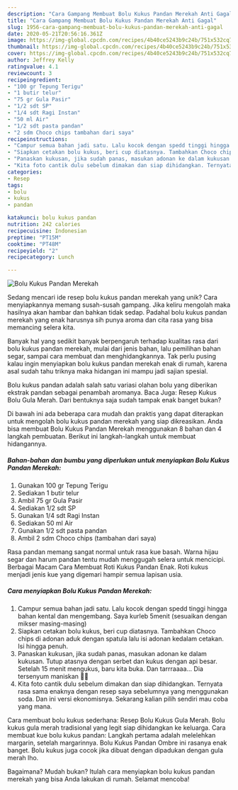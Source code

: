 ```yaml
---
description: "Cara Gampang Membuat Bolu Kukus Pandan Merekah Anti Gagal"
title: "Cara Gampang Membuat Bolu Kukus Pandan Merekah Anti Gagal"
slug: 1956-cara-gampang-membuat-bolu-kukus-pandan-merekah-anti-gagal
date: 2020-05-21T20:56:16.361Z
image: https://img-global.cpcdn.com/recipes/4b40ce5243b9c24b/751x532cq70/bolu-kukus-pandan-merekah-foto-resep-utama.jpg
thumbnail: https://img-global.cpcdn.com/recipes/4b40ce5243b9c24b/751x532cq70/bolu-kukus-pandan-merekah-foto-resep-utama.jpg
cover: https://img-global.cpcdn.com/recipes/4b40ce5243b9c24b/751x532cq70/bolu-kukus-pandan-merekah-foto-resep-utama.jpg
author: Jeffrey Kelly
ratingvalue: 4.1
reviewcount: 3
recipeingredient:
- "100 gr Tepung Terigu"
- "1 butir telur"
- "75 gr Gula Pasir"
- "1/2 sdt SP"
- "1/4 sdt Ragi Instan"
- "50 ml Air"
- "1/2 sdt pasta pandan"
- "2 sdm Choco chips tambahan dari saya"
recipeinstructions:
- "Campur semua bahan jadi satu. Lalu kocok dengan spedd tinggi hingga bahan kental dan mengembang. Saya kurleb 5menit (sesuaikan dengan mikser masing-masing)"
- "Siapkan cetakan bolu kukus, beri cup diatasnya. Tambahkan Choco chips di adonan aduk dengan spatula lalu isi adonan kedalam cetakan. Isi hingga penuh."
- "Panaskan kukusan, jika sudah panas, masukan adonan ke dalam kukusan. Tutup atasnya dengan serbet dan kukus dengan api besar. Setelah 15 menit mengukus, baru kita buka. Dan tarrraaaa... Dia tersenyum maniskan 🥰🥰"
- "Kita foto cantik dulu sebelum dimakan dan siap dihidangkan. Ternyata rasa sama enaknya dengan resep saya sebelumnya yang menggunakan soda. Dan ini versi ekonomisnya. Sekarang kalian pilih sendiri mau coba yang mana."
categories:
- Resep
tags:
- bolu
- kukus
- pandan

katakunci: bolu kukus pandan 
nutrition: 242 calories
recipecuisine: Indonesian
preptime: "PT15M"
cooktime: "PT48M"
recipeyield: "2"
recipecategory: Lunch

---
```



![Bolu Kukus Pandan Merekah](https://img-global.cpcdn.com/recipes/4b40ce5243b9c24b/751x532cq70/bolu-kukus-pandan-merekah-foto-resep-utama.jpg)

Sedang mencari ide resep bolu kukus pandan merekah yang unik? Cara menyiapkannya memang susah-susah gampang. Jika keliru mengolah maka hasilnya akan hambar dan bahkan tidak sedap. Padahal bolu kukus pandan merekah yang enak harusnya sih punya aroma dan cita rasa yang bisa memancing selera kita.

Banyak hal yang sedikit banyak berpengaruh terhadap kualitas rasa dari bolu kukus pandan merekah, mulai dari jenis bahan, lalu pemilihan bahan segar, sampai cara membuat dan menghidangkannya. Tak perlu pusing kalau ingin menyiapkan bolu kukus pandan merekah enak di rumah, karena asal sudah tahu triknya maka hidangan ini mampu jadi sajian spesial.

Bolu kukus pandan adalah salah satu variasi olahan bolu yang diberikan ekstrak pandan sebagai penambah aromanya. Baca Juga: Resep Kukus Bolu Gula Merah. Dari bentuknya saja sudah tampak enak banget bukan?


Di bawah ini ada beberapa cara mudah dan praktis yang dapat diterapkan untuk mengolah bolu kukus pandan merekah yang siap dikreasikan. Anda bisa membuat Bolu Kukus Pandan Merekah menggunakan 8 bahan dan 4 langkah pembuatan. Berikut ini langkah-langkah untuk membuat hidangannya.

<!--inarticleads1-->

##### Bahan-bahan dan bumbu yang diperlukan untuk menyiapkan Bolu Kukus Pandan Merekah:

1. Gunakan 100 gr Tepung Terigu
1. Sediakan 1 butir telur
1. Ambil 75 gr Gula Pasir
1. Sediakan 1/2 sdt SP
1. Gunakan 1/4 sdt Ragi Instan
1. Sediakan 50 ml Air
1. Gunakan 1/2 sdt pasta pandan
1. Ambil 2 sdm Choco chips (tambahan dari saya)


Rasa pandan memang sangat normal untuk rasa kue basah. Warna hijau segar dan harum pandan tentu mudah menggugah selera untuk mencicipi. Berbagai Macam Cara Membuat Roti Kukus Pandan Enak. Roti kukus menjadi jenis kue yang digemari hampir semua lapisan usia. 

<!--inarticleads2-->

##### Cara menyiapkan Bolu Kukus Pandan Merekah:

1. Campur semua bahan jadi satu. Lalu kocok dengan spedd tinggi hingga bahan kental dan mengembang. Saya kurleb 5menit (sesuaikan dengan mikser masing-masing)
1. Siapkan cetakan bolu kukus, beri cup diatasnya. Tambahkan Choco chips di adonan aduk dengan spatula lalu isi adonan kedalam cetakan. Isi hingga penuh.
1. Panaskan kukusan, jika sudah panas, masukan adonan ke dalam kukusan. Tutup atasnya dengan serbet dan kukus dengan api besar. Setelah 15 menit mengukus, baru kita buka. Dan tarrraaaa... Dia tersenyum maniskan 🥰🥰
1. Kita foto cantik dulu sebelum dimakan dan siap dihidangkan. Ternyata rasa sama enaknya dengan resep saya sebelumnya yang menggunakan soda. Dan ini versi ekonomisnya. Sekarang kalian pilih sendiri mau coba yang mana.


Cara membuat bolu kukus sederhana: Resep Bolu Kukus Gula Merah. Bolu kukus gula merah tradisional yang legit siap dihidangkan ke keluarga. Cara membuat kue bolu kukus pandan: Langkah pertama adalah melelehkan margarin, setelah margarinnya. Bolu Kukus Pandan Ombre ini rasanya enak banget. Bolu kukus juga cocok jika dibuat dengan dipadukan dengan gula merah lho. 

Bagaimana? Mudah bukan? Itulah cara menyiapkan bolu kukus pandan merekah yang bisa Anda lakukan di rumah. Selamat mencoba!
